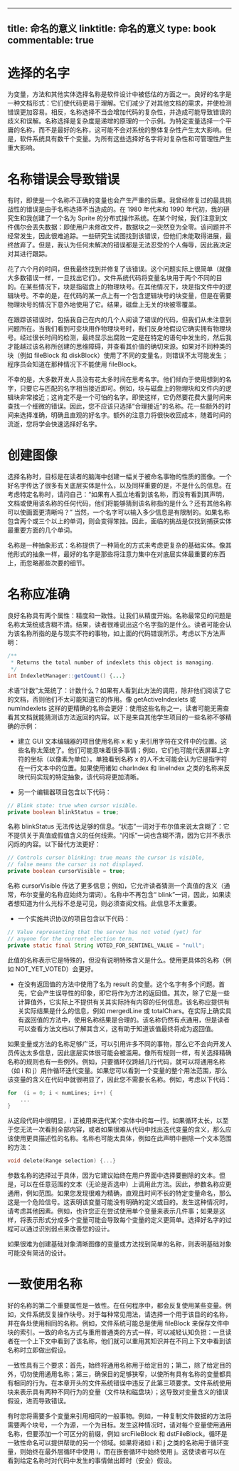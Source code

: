 
---
title: 命名的意义
linktitle: 命名的意义
type: book
commentable: true
---

# 选择的名字

为变量，方法和其他实体选择名称是软件设计中被低估的方面之一。良好的名字是一种文档形式：它们使代码更易于理解。它们减少了对其他文档的需求，并使检测错误更加容易。相反，名称选择不当会增加代码的复杂性，并造成可能导致错误的歧义和误解。名称选择是复杂度是递增的原理的一个示例。为特定变量选择一个平庸的名称，而不是最好的名称，这可能不会对系统的整体复杂性产生太大影响。但是，软件系统具有数千个变量。为所有这些选择好名字将对复杂性和可管理性产生重大影响。

# 名称错误会导致错误

有时，即使是一个名称不正确的变量也会产生严重的后果。我曾经修复过的最具挑战性的错误是由于名称选择不当造成的。在 1980 年代末和 1990 年代初，我的研究生和我创建了一个名为 Sprite 的分布式操作系统。在某个时候，我们注意到文件偶尔会丢失数据：即使用户未修改文件，数据块之一突然变为全零。该问题并不经常发生，因此很难追踪。一些研究生试图找到该错误，但他们未能取得进展，最终放弃了。但是，我认为任何未解决的错误都是无法忍受的个人侮辱，因此我决定对其进行跟踪。

花了六个月的时间，但我最终找到并修复了该错误。这个问题实际上很简单（就像大多数错误一样，一旦找出它们）。文件系统代码将变量名块用于两个不同的目的。在某些情况下，块是指磁盘上的物理块号。在其他情况下，块是指文件中的逻辑块号。不幸的是，在代码的某一点上有一个包含逻辑块号的块变量，但是在需要物理块号的情况下意外地使用了它。结果，磁盘上无关的块被零覆盖。

在跟踪该错误时，包括我自己在内的几个人阅读了错误的代码，但我们从未注意到问题所在。当我们看到可变块用作物理块号时，我们反身地假设它确实拥有物理块号。经过很长时间的检测，最终显示出腐败一定是在特定的语句中发生的，然后我才能越过该名称所创建的思维障碍，并查看其价值的确切来源。如果对不同种类的块（例如 fileBlock 和 diskBlock）使用了不同的变量名，则错误不太可能发生；程序员会知道在那种情况下不能使用 fileBlock。

不幸的是，大多数开发人员没有花太多时间在思考名字。他们倾向于使用想到的名字，只要它与匹配的名字相当接近即可。例如，块与磁盘上的物理块和文件内的逻辑块非常接近；这肯定不是一个可怕的名字。即使这样，它仍然要花费大量时间来查找一个细微的错误。因此，您不应该只选择“合理接近”的名称。花一些额外的时间来选择准确，明确且直观的好名字。额外的注意力将很快收回成本，随着时间的流逝，您将学会快速选择好名字。

# 创建图像

选择名称时，目标是在读者的脑海中创建一幅关于被命名事物的性质的图像。一个好名字传达了很多有关底层实体是什么，以及同样重要的是，不是什么的信息。在考虑特定名称时，请问自己：“如果有人孤立地看到该名称，而没有看到其声明，文档或使用该名称的任何代码，他们将能够猜到该名称指的是什么？还有其他名称可以使画面更清晰吗？” 当然，一个名字可以输入多少信息是有限制的。如果名称包含两个或三个以上的单词，则会变得笨拙。因此，面临的挑战是仅找到捕获实体最重要方面的几个单词。

名称是一种抽象形式：名称提供了一种简化的方式来考虑更复杂的基础实体。像其他形式的抽象一样，最好的名字是那些将注意力集中在对底层实体最重要的东西上，而忽略那些次要的细节。

# 名称应准确

良好名称具有两个属性：精度和一致性。让我们从精度开始。名称最常见的问题是名称太笼统或含糊不清。结果，读者很难说出这个名字指的是什么。读者可能会认为该名称所指的是与现实不符的事物，如上面的代码错误所示。考虑以下方法声明：

```java
/**
 * Returns the total number of indexlets this object is managing.
 */
int IndexletManager::getCount() {...}
```

术语“计数”太笼统了：计数什么？如果有人看到此方法的调用，除非他们阅读了它的文档，否则他们不太可能知道它的作用。像 getActiveIndexlets 或 numIndexlets 这样的更精确的名称会更好：使用这些名称之一，读者可能无需查看其文档就能猜测该方法返回的内容。以下是来自其他学生项目的一些名称不够精确的示例：

- 建立 GUI 文本编辑器的项目使用名称 x 和 y 来引用字符在文件中的位置。这些名称太笼统了。他们可能意味着很多事情；例如，它们也可能代表屏幕上字符的坐标（以像素为单位）。单独看到名称 x 的人不太可能会认为它是指字符在一行文本中的位置。如果使用诸如 charIndex 和 lineIndex 之类的名称来反映代码实现的特定抽象，该代码将更加清晰。

- 另一个编辑器项目包含以下代码：

```java
// Blink state: true when cursor visible.
private boolean blinkStatus = true;
```

名称 blinkStatus 无法传达足够的信息。“状态”一词对于布尔值来说太含糊了：它不提供关于真值或假值含义的任何线索。“闪烁”一词也含糊不清，因为它并不表示闪烁的内容。以下替代方法更好：

```java
// Controls cursor blinking: true means the cursor is visible,
// false means the cursor is not displayed.
private boolean cursorVisible = true;
```

名称 cursorVisible 传达了更多信息；例如，它允许读者猜测一个真值的含义（通常，布尔变量的名称应始终为谓词）。名称中不再包含“ blink”一词，因此，如果读者想知道为什么光标不总是可见，则必须查阅文档。此信息不太重要。

- 一个实施共识协议的项目包含以下代码：

```java
// Value representing that the server has not voted (yet) for
// anyone for the current election term.
private static final String VOTED_FOR_SENTINEL_VALUE = "null";
```

此值的名称表示它是特殊的，但没有说明特殊含义是什么。使用更具体的名称（例如 NOT_YET_VOTED）会更好。

- 在没有返回值的方法中使用了名为 result 的变量。这个名字有多个问题。首先，它会产生误导性的印象，即它将作为方法的返回值。其次，除了它是一些计算值外，它实际上不提供有关其实际持有内容的任何信息。该名称应提供有关实际结果是什么的信息，例如 mergedLine 或 totalChars。在实际上确实具有返回值的方法中，使用名称结果是合理的。该名称仍然有点通用，但是读者可以查看方法文档以了解其含义，这有助于知道该值最终将成为返回值。

如果变量或方法的名称足够广泛，可以引用许多不同的事物，那么它不会向开发人员传达太多信息，因此底层实体很可能会被滥用。像所有规则一样，有关选择精确名称的规则也有一些例外。例如，只要循环仅跨越几行代码，就可以将通用名称（如 i 和 j）用作循环迭代变量。如果您可以看到一个变量的整个用法范围，那么该变量的含义在代码中就很明显了，因此您不需要长名称。例如，考虑以下代码：

```c
for  (i = 0; i < numLines; i++) {
    ...
}
```

从这段代码中很明显，i 正被用来迭代某个实体中的每一行。如果循环太长，以至于您无法一次看到全部内容，或者如果很难从代码中找出迭代变量的含义，那么应该使用更具描述性的名称。名称也可能太具体，例如在此声明中删除一个文本范围的方法：

```c
void delete(Range selection) {...}
```

参数名称的选择过于具体，因为它建议始终在用户界面中选择要删除的文本。但是，可以在任意范围的文本（无论是否选中）上调用此方法。因此，参数名称应更通用，例如范围。如果您发现很难为精确，直观且时间不长的特定变量命名，那么这是一个危险信号。这表明该变量可能没有明确的定义或目的。发生这种情况时，请考虑其他因素。例如，也许您正在尝试使用单个变量来表示几件事；如果是这样，将表示形式分成多个变量可能会导致每个变量的定义更简单。选择好名字的过程可以通过识别弱点来改善您的设计。

如果很难为创建基础对象清晰图像的变量或方法找到简单的名称，则表明基础对象可能没有简洁的设计。

# 一致使用名称

好的名称的第二个重要属性是一致性。在任何程序中，都会反复使用某些变量。例如，文件系统反复操作块号。对于每种常见用法，请选择一个用于该目的的名称，并在各处使用相同的名称。例如，文件系统可能总是使用 fileBlock 来保存文件中块的索引。一致的命名方式与重用普通类的方式一样，可以减轻认知负担：一旦读者在一个上下文中看到了该名称，他们就可以重用其知识并在不同上下文中看到该名称时立即做出假设。

一致性具有三个要求：首先，始终将通用名称用于给定目的；第二，除了给定目的外，切勿使用通用名称；第三，确保目的足够狭窄，以使所有具有名称的变量都具有相同的行为。在本章开头的文件系统错误中违反了此第三项要求。文件系统使用块来表示具有两种不同行为的变量（文件块和磁盘块）；这导致对变量含义的错误假设，进而导致错误。

有时您将需要多个变量来引用相同的一般事物。例如，一种复制文件数据的方法将需要两个块号，一个为源，一个为目标。发生这种情况时，请对每个变量使用通用名称，但要添加一个可区分的前缀，例如 srcFileBlock 和 dstFileBlock。循环是一致性命名可以提供帮助的另一个领域。如果将诸如 i 和 j 之类的名称用于循环变量，则始终在最外层循环中使用 i，而在嵌套循环中始终使用 j。这使读者可以在看到给定名称时对代码中发生的事情做出即时（安全）假设。

    